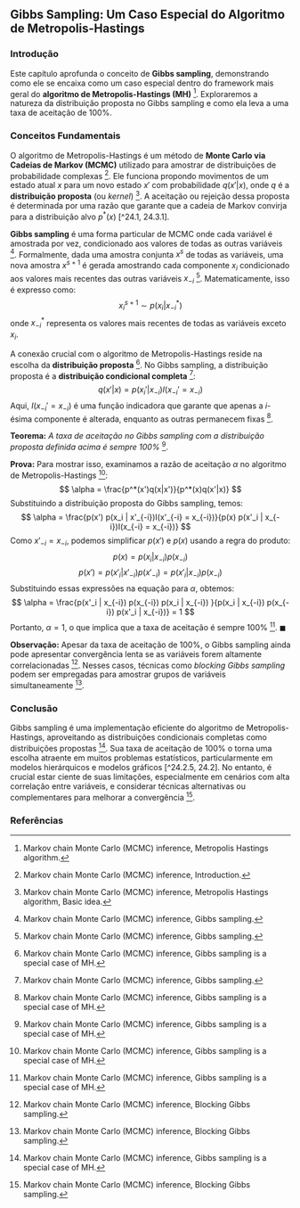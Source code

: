 ## Gibbs Sampling: Um Caso Especial do Algoritmo de Metropolis-Hastings

### Introdução
Este capítulo aprofunda o conceito de **Gibbs sampling**, demonstrando como ele se encaixa como um caso especial dentro do framework mais geral do **algoritmo de Metropolis-Hastings (MH)** [^24.3]. Exploraremos a natureza da distribuição proposta no Gibbs sampling e como ela leva a uma taxa de aceitação de 100%.

### Conceitos Fundamentais
O algoritmo de Metropolis-Hastings é um método de **Monte Carlo via Cadeias de Markov (MCMC)** utilizado para amostrar de distribuições de probabilidade complexas [^24.1]. Ele funciona propondo movimentos de um estado atual $x$ para um novo estado $x'$ com probabilidade $q(x'|x)$, onde $q$ é a **distribuição proposta** (ou *kernel*) [^24.3.1]. A aceitação ou rejeição dessa proposta é determinada por uma razão que garante que a cadeia de Markov convirja para a distribuição alvo $p^*(x)$ [^24.1, 24.3.1].

**Gibbs sampling** é uma forma particular de MCMC onde cada variável é amostrada por vez, condicionado aos valores de todas as outras variáveis [^24.2]. Formalmente, dada uma amostra conjunta $x^s$ de todas as variáveis, uma nova amostra $x^{s+1}$ é gerada amostrando cada componente $x_i$ condicionado aos valores mais recentes das outras variáveis $x_{-i}$ [^24.2]. Matematicamente, isso é expresso como:
$$
x_i^{s+1} \sim p(x_i | x_{-i}^*)
$$
onde $x_{-i}^*$ representa os valores mais recentes de todas as variáveis exceto $x_i$.

A conexão crucial com o algoritmo de Metropolis-Hastings reside na escolha da **distribuição proposta** [^24.3.2]. No Gibbs sampling, a distribuição proposta é a **distribuição condicional completa** [^24.2]:
$$
q(x'|x) = p(x_i' | x_{-i})I(x_{-i}' = x_{-i})
$$
Aqui, $I(x_{-i}' = x_{-i})$ é uma função indicadora que garante que apenas a *i*-ésima componente é alterada, enquanto as outras permanecem fixas [^24.3.2].

**Teorema:** *A taxa de aceitação no Gibbs sampling com a distribuição proposta definida acima é sempre 100%* [^24.3.2].

**Prova:**
Para mostrar isso, examinamos a razão de aceitação $\alpha$ no algoritmo de Metropolis-Hastings [^24.3.2]:
$$
\alpha = \frac{p^*(x')q(x|x')}{p^*(x)q(x'|x)}
$$
Substituindo a distribuição proposta do Gibbs sampling, temos:
$$
\alpha = \frac{p(x') p(x_i | x'_{-i})I(x'_{-i} = x_{-i})}{p(x) p(x'_i | x_{-i})I(x_{-i} = x_{-i})}
$$
Como $x'_{-i} = x_{-i}$, podemos simplificar $p(x')$ e $p(x)$ usando a regra do produto:
$$
p(x) = p(x_i | x_{-i}) p(x_{-i})
$$
$$
p(x') = p(x'_i | x'_{-i}) p(x'_{-i}) = p(x'_i | x_{-i}) p(x_{-i})
$$
Substituindo essas expressões na equação para $\alpha$, obtemos:
$$
\alpha = \frac{p(x'_i | x_{-i}) p(x_{-i}) p(x_i | x_{-i}) }{p(x_i | x_{-i}) p(x_{-i}) p(x'_i | x_{-i})} = 1
$$
Portanto, $\alpha = 1$, o que implica que a taxa de aceitação é sempre 100% [^24.3.2]. $\blacksquare$

**Observação:** Apesar da taxa de aceitação de 100%, o Gibbs sampling ainda pode apresentar convergência lenta se as variáveis forem altamente correlacionadas [^24.2.8]. Nesses casos, técnicas como *blocking Gibbs sampling* podem ser empregadas para amostrar grupos de variáveis simultaneamente [^24.2.8].

### Conclusão
Gibbs sampling é uma implementação eficiente do algoritmo de Metropolis-Hastings, aproveitando as distribuições condicionais completas como distribuições propostas [^24.3.2]. Sua taxa de aceitação de 100% o torna uma escolha atraente em muitos problemas estatísticos, particularmente em modelos hierárquicos e modelos gráficos [^24.2.5, 24.2]. No entanto, é crucial estar ciente de suas limitações, especialmente em cenários com alta correlação entre variáveis, e considerar técnicas alternativas ou complementares para melhorar a convergência [^24.2.8].

### Referências
[^24.1]: Markov chain Monte Carlo (MCMC) inference, Introduction.
[^24.2]: Markov chain Monte Carlo (MCMC) inference, Gibbs sampling.
[^24.3]: Markov chain Monte Carlo (MCMC) inference, Metropolis Hastings algorithm.
[^24.2.5]: Markov chain Monte Carlo (MCMC) inference, Gibbs sampling for hierarchical GLMs.
[^24.2.8]: Markov chain Monte Carlo (MCMC) inference, Blocking Gibbs sampling.
[^24.3.1]: Markov chain Monte Carlo (MCMC) inference, Metropolis Hastings algorithm, Basic idea.
[^24.3.2]: Markov chain Monte Carlo (MCMC) inference, Gibbs sampling is a special case of MH.
<!-- END -->